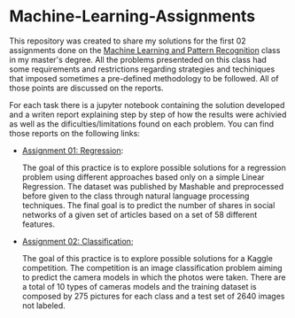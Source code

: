 # Machine-Learning-Assignments

This repository was created to share my solutions for the first 02 assignments done on the [Machine Learning and Pattern Recognition](https://www.ic.unicamp.br/~rocha/teaching/index.html) class in my master's degree. All the problems presenteded on this class had some requirements and restrictions regarding strategies and techiniques that imposed sometimes a pre-defined methodology to be followed. All of those points are discussed on the reports.

For each task there is a jupyter notebook containing the solution developed and a writen report explaining step by step of how the results were achivied as well as the dificulties/limitations found on each problem. You can find those reports on the following links:

  - [Assignment 01: Regression](https://www.overleaf.com/read/dhjmpdgyzthw): 
  
    The goal of this practice is to explore possible solutions for a regression problem using different approaches based only on a simple Linear Regression. The dataset was published by Mashable and preprocessed before given to the class through natural language processing techniques. The final goal is to predict the number of shares in social networks of a given set of articles based on a set of 58 different features.
  

  - [Assignment 02: Classification](https://www.overleaf.com/read/cswhwjsbpmqh);
    
    The goal of this practice is to explore possible solutions for a Kaggle competition. The competition is an image classification problem aiming to predict the camera models in which the photos were taken. There are a total of 10 types of cameras models and the training dataset is composed by 275 pictures for each class and a test set of 2640 images not labeled.
